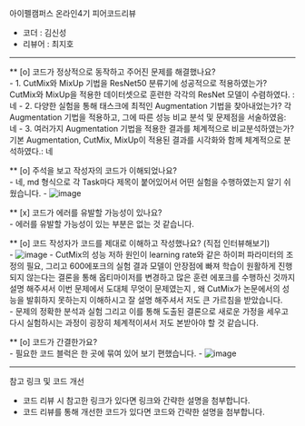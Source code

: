 아이펠캠퍼스 온라인4기 피어코드리뷰

- 코더 : 김신성
- 리뷰어 : 최지호

----------------------------------------------

** [o] 코드가 정상적으로 동작하고 주어진 문제를 해결했나요?   
    - 1. CutMix와 MixUp 기법을 ResNet50 분류기에 성공적으로 적용하였는가?	CutMix와 MixUp을 적용한 데이터셋으로 훈련한 각각의   ResNet 모델이 수렴하였다. : 네
    - 2. 다양한 실험을 통해 태스크에 최적인 Augmentation 기법을 찾아내었는가?	각 Augmentation 기법을 적용하고, 그에 따른 성능 비교 분석 및 문제점을 서술하였음: 네
    - 3. 여러가지 Augmentation 기법을 적용한 결과를 체계적으로 비교분석하였는가?	기본 Augmentation, CutMix, MixUp이 적용된 결과를 시각화와 함께 체계적으로 분석하였다.: 네

** [o] 주석을 보고 작성자의 코드가 이해되었나요?  
    - 네, md 형식으로 각 Task마다 제목이 붙어있어서 어떤 실험을 수행하였는지 알기 쉬웠습니다.
    - ![image](https://github.com/GrainSack/Assignments/assets/79844211/f5ef140f-af2a-43ee-847d-2f1e0c2cbd17)

** [x] 코드가 에러를 유발할 가능성이 있나요?  
    - 에러를 유발할 가능성이 있는 부분은 없는 것 같습니다.
  
** [o] 코드 작성자가 코드를 제대로 이해하고 작성했나요? (직접 인터뷰해보기)  
    - ![image](https://github.com/GrainSack/Assignments/assets/79844211/0d765515-53a7-4b50-bf11-a3bd3cb60b49)
    - CutMix의 성능 저하 원인이 learning rate와 같은 하이퍼 파라미터의 조정의 필요, 그리고 600에포크의 실험 결과 모델이 안장점에 빠져 학습이 원활하게 진행되지 않는다는 결론을 통해 옵티마이저를 변경하고 많은 훈련 에포크를 수행하신 것까지 설명 해주셔서 이번 문제에서 도대체 무엇이 문제였는지 , 왜 CutMix가 논문에서의 성능을 발휘하지 못하는지 이해하시고 잘 설명 해주셔서 저도 큰 가르침을 받았습니다.  
    - 문제의 정확한 분석과 실험 그리고 이를 통해 도출된 결론으로 새로운 가정을 세우고 다시 실험하시는 과정이 굉장히 체계적이셔서 저도 본받아야 할 것 같습니다.


** [o] 코드가 간결한가요?  
    - 필요한 코드 블럭은 한 곳에 묶여 있어 보기 편했습니다.
    - ![image](https://github.com/GrainSack/Assignments/assets/79844211/7b18debc-0cb9-4d06-9ef9-4df4c4af14ad)


----------------------------------------------

참고 링크 및 코드 개선
* 코드 리뷰 시 참고한 링크가 있다면 링크와 간략한 설명을 첨부합니다.
* 코드 리뷰를 통해 개선한 코드가 있다면 코드와 간략한 설명을 첨부합니다.
